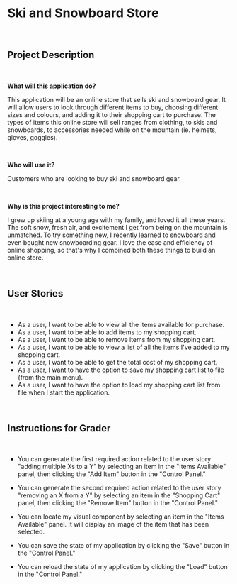 
# Ski and Snowboard Store
<br>

## Project Description
<br>

**What will this application do?**

This application will be an online store that sells ski and snowboard gear. It will allow users to look through
different items to buy, choosing different sizes and colours, and adding it to their shopping cart to purchase. The
types of items this online store will sell ranges from clothing, to skis and snowboards, to accessories needed while 
on the mountain (ie. helmets, gloves, goggles).

<br>

**Who will use it?**

Customers who are looking to buy ski and snowboard gear.

<br>

**Why is this project interesting to me?**

I grew up skiing at a young age with my family, and loved it all these years. The soft snow, fresh air, and excitement
I get from being on the mountain is unmatched. To try something new, I recently learned to snowboard and even bought 
new snowboarding gear. I love the ease and efficiency of online shopping, so that's why I combined both these things
to build an online store. 


<br>

## User Stories 
<br>

- As a user, I want to be able to view all the items available for purchase.
- As a user, I want to be able to add items to my shopping cart.
- As a user, I want to be able to remove items from my shopping cart.
- As a user, I want to be able to view a list of all the items I've added to my shopping cart. 
- As a user, I want to be able to get the total cost of my shopping cart.
- As a user, I want to have the option to save my shopping cart list to file (from the main menu).
- As a user, I want to have the option to load my shopping cart list from file when I start the application.


<br>

## Instructions for Grader
<br>

- You can generate the first required action related to the user story "adding multiple Xs to a Y" by selecting an item
in the "Items Available" panel, then clicking the "Add Item" button in the "Control Panel." 


- You can generate the second required action related to the user story "removing an X from a Y" by selecting an item
in the "Shopping Cart" panel, then clicking the "Remove Item" button in the "Control Panel."


- You can locate my visual component by selecting an item in the "Items Available" panel. It will display an image
of the item that has been selected. 


- You can save the state of my application by clicking the "Save" button in the "Control Panel." 


- You can reload the state of my application by clicking the "Load" button in the "Control Panel." 


